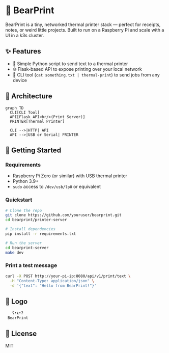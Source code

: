 # 🐻 BearPrint

BearPrint is a tiny, networked thermal printer stack — perfect for receipts, notes, or weird little projects. Built to run on a Raspberry Pi and scale with a UI in a k3s cluster.

## ✨ Features

- 📜 Simple Python script to send text to a thermal printer
- 🌐 Flask-based API to expose printing over your local network
- 🧾 CLI tool (`cat something.txt | thermal-print`) to send jobs from any device

## 🧱 Architecture

```mermaid
graph TD
  CLI[CLI Tool]
  API[Flask API<br/>(Print Server)]
  PRINTER[Thermal Printer]

  CLI -->|HTTP| API
  API -->|USB or Serial| PRINTER
```

## 🚀 Getting Started

### Requirements

- Raspberry Pi Zero (or similar) with USB thermal printer
- Python 3.9+
- `sudo` access to `/dev/usb/lp0` or equivalent

### Quickstart

```bash
# Clone the repo
git clone https://github.com/youruser/bearprint.git
cd bearprint/printer-server

# Install dependencies
pip install -r requirements.txt

# Run the server
cd bearprint-server
make dev
```

### Print a test message

```bash
curl -X POST http://your-pi-ip:8080/api/v1/print/text \
  -H "Content-Type: application/json" \
  -d '{"text": "Hello from BearPrint!"}'
```

## 🐾 Logo

```text
   ʕ•ᴥ•ʔ
 BearPrint
```

## 📜 License

MIT
